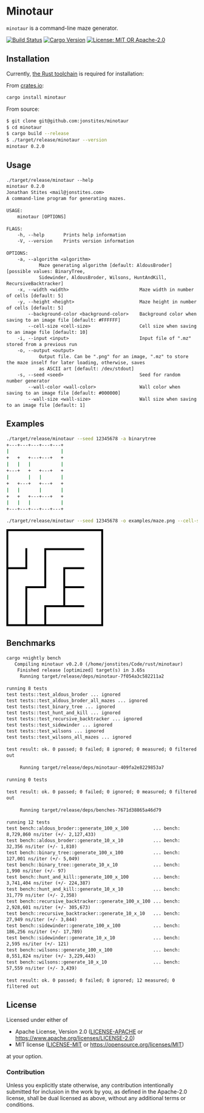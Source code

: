 # Minotaur

`minotaur` is a command-line maze generator.

[![Build Status](https://travis-ci.com/jonstites/minotaur.svg?branch=master)](https://travis-ci.com/jonstites/minotaur)
[![Cargo Version](https://img.shields.io/crates/v/minotaur.svg)](https://crates.io/crates/minotaur)
[![License: MIT OR Apache-2.0](https://img.shields.io/crates/l/minotaur.svg)](#license)

## Installation

Currently, [the Rust toolchain](https://www.rust-lang.org/tools/install) is required for installation:

From [crates.io](https://crates.io/crates/minotaur):
```bash
cargo install minotaur
```

From source:
```bash
$ git clone git@github.com:jonstites/minotaur
$ cd minotaur
$ cargo build --release
$ ./target/release/minotaur --version
minotaur 0.2.0
```

## Usage

```
./target/release/minotaur --help
minotaur 0.2.0
Jonathan Stites <mail@jonstites.com>
A command-line program for generating mazes.

USAGE:
    minotaur [OPTIONS]

FLAGS:
    -h, --help       Prints help information
    -V, --version    Prints version information

OPTIONS:
    -a, --algorithm <algorithm>
            Maze generating algorithm [default: AldousBroder]  [possible values: BinaryTree,
            Sidewinder, AldousBroder, Wilsons, HuntAndKill, RecursiveBacktracker]
    -x, --width <width>                          Maze width in number of cells [default: 5]
    -y, --height <height>                        Maze height in number of cells [default: 5]
        --background-color <background-color>    Background color when saving to an image file [default: #FFFFFF]
        --cell-size <cell-size>                  Cell size when saving to an image file [default: 10]
    -i, --input <input>                          Input file of ".mz" stored from a previous run
    -o, --output <output>
            Output file. Can be ".png" for an image, ".mz" to store the maze inself for later loading, otherwise, saves
            as ASCII art [default: /dev/stdout]
    -s, --seed <seed>                            Seed for random number generator
        --wall-color <wall-color>                Wall color when saving to an image file [default: #000000]
        --wall-size <wall-size>                  Wall size when saving to an image file [default: 1]
```

## Examples

```bash
./target/release/minotaur --seed 12345678 -a binarytree
+---+---+---+---+---+
|                   |
+   +   +---+---+   +
|   |   |           |
+---+   +   +---+   +
|       |   |       |
+   +---+   +---+   +
|   |       |       |
+   +   +---+---+   +
|   |   |           |
+---+---+---+---+---+
```

```bash
./target/release/minotaur --seed 12345678 -o examples/maze.png --cell-size 50 --wall-size 5 -a binarytree
```
![Generated maze](examples/maze.png?raw=true "Generated Maze")

## Benchmarks

```
cargo +nightly bench
   Compiling minotaur v0.2.0 (/home/jonstites/Code/rust/minotaur)
    Finished release [optimized] target(s) in 3.65s
     Running target/release/deps/minotaur-7f054a3c582211a2

running 8 tests
test tests::test_aldous_broder ... ignored
test tests::test_aldous_broder_all_mazes ... ignored
test tests::test_binary_tree ... ignored
test tests::test_hunt_and_kill ... ignored
test tests::test_recursive_backtracker ... ignored
test tests::test_sidewinder ... ignored
test tests::test_wilsons ... ignored
test tests::test_wilsons_all_mazes ... ignored

test result: ok. 0 passed; 0 failed; 8 ignored; 0 measured; 0 filtered out

     Running target/release/deps/minotaur-409fa2e8229853a7

running 0 tests

test result: ok. 0 passed; 0 failed; 0 ignored; 0 measured; 0 filtered out

     Running target/release/deps/benches-7671d38865a46d79

running 12 tests
test bench::aldous_broder::generate_100_x_100         ... bench:   8,729,860 ns/iter (+/- 2,127,433)
test bench::aldous_broder::generate_10_x_10           ... bench:      32,356 ns/iter (+/- 1,810)
test bench::binary_tree::generate_100_x_100           ... bench:     127,001 ns/iter (+/- 5,049)
test bench::binary_tree::generate_10_x_10             ... bench:       1,990 ns/iter (+/- 97)
test bench::hunt_and_kill::generate_100_x_100         ... bench:   3,741,404 ns/iter (+/- 224,387)
test bench::hunt_and_kill::generate_10_x_10           ... bench:      31,779 ns/iter (+/- 2,358)
test bench::recursive_backtracker::generate_100_x_100 ... bench:   2,928,601 ns/iter (+/- 305,673)
test bench::recursive_backtracker::generate_10_x_10   ... bench:      27,949 ns/iter (+/- 3,844)
test bench::sidewinder::generate_100_x_100            ... bench:     186,256 ns/iter (+/- 17,789)
test bench::sidewinder::generate_10_x_10              ... bench:       2,595 ns/iter (+/- 121)
test bench::wilsons::generate_100_x_100               ... bench:   8,551,824 ns/iter (+/- 3,229,443)
test bench::wilsons::generate_10_x_10                 ... bench:      57,559 ns/iter (+/- 3,439)

test result: ok. 0 passed; 0 failed; 0 ignored; 12 measured; 0 filtered out
```

## License

Licensed under either of

- Apache License, Version 2.0 ([LICENSE-APACHE](LICENSE-APACHE) or
  https://www.apache.org/licenses/LICENSE-2.0)
- MIT license ([LICENSE-MIT](LICENSE-MIT) or https://opensource.org/licenses/MIT)

at your option.

### Contribution

Unless you explicitly state otherwise, any contribution intentionally submitted
for inclusion in the work by you, as defined in the Apache-2.0 license, shall be
dual licensed as above, without any additional terms or conditions.